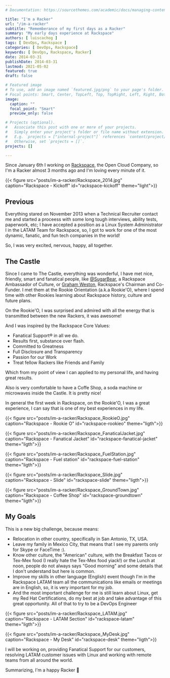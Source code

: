 ```yaml
---
# Documentation: https://sourcethemes.com/academic/docs/managing-content/

title: "I'm a Racker"
url: "/im-a-racker"
subtitle: "Rememberance of my first days as a Racker"
summary: "My early days experience at Rackspace"
authors: [ luiscachog ]
tags: [ DevOps, Rackspace ]
categories: [ DevOps, Rackspace]
keywords: [ DevOps, Rackspace, Racker]
date: 2014-03-31
publishDate: 2014-03-31
lastmod: 2021-05-02
featured: true
draft: false

# Featured image
# To use, add an image named `featured.jpg/png` to your page's folder.
# Focal points: Smart, Center, TopLeft, Top, TopRight, Left, Right, BottomLeft, Bottom, BottomRight.
image:
  caption: ""
  focal_point: "Smart"
  preview_only: false

# Projects (optional).
#   Associate this post with one or more of your projects.
#   Simply enter your project's folder or file name without extension.
#   E.g. `projects = ["internal-project"]` references `content/project/deep-learning/index.md`.
#   Otherwise, set `projects = []`.
projects: []

---
```


Since January 6th I working on [Rackspace](http://www.rackspace.com/), the Open Cloud Company, so I'm a Racker almost 3 months ago and I'm loving every minute of it.

{{< figure src="posts/im-a-racker/Rackspace_2014.jpg" caption="Rackspace - Kickoff" id="rackspace-kickoff" theme="light">}}

## Previous

Everything stared on November 2013 when a Technical Recruiter contact me and started a proceess with some long tough interviews, ability tests, paperwork, etc;
I have accepted a position as a Linux System Administrator I in the LATAM Team for Rackspace, so, I got to work for one of the most dynamic, fanatic, and fun tech companies in the world!

So, I was very excited, nervous, happy, all together.

## The Castle

Since I came to The Castle, everything was wonderful, I have met nice, friendly, smart and fanatical people,
like [@SugarBear](https://twitter.com/rackersugarbear), a Rackspace Ambassador of Culture, or [Graham Weston](https://twitter.com/gweston), Rackspace's Chairman and Co-Funder.
I met them at the Rookie Orientation (a.k.a Rookie'O), where I spend time with other Rookies learning about Rackspace history, culture and future plans.

On the Rookie'O, I was surprised and admired with all the energy that is transmitted between the new Rackers, it was awesome!

And I was inspired by the Rackspace Core Values:

- Fanatical Support® in all we do.
- Results first, substance over flash.
- Committed to Greatness
- Full Disclosure and Transparency
- Passion for our Work
- Treat fellow Rackers like Friends and Family

Which from my point of view I can applied to my personal life, and having great results.

Also is very comfortable to have a Coffe Shop, a soda machine or microwaves inside the Castle. It is pretty nice!

In general the first week in Rackspace, on the Rookie'O, I was a great experience, I can say that is one of my best experiences in my life.

{{< figure src="posts/im-a-racker/Rackspace_RookieO.jpg" caption="Rackspace - Rookie O" id="rackspace-rookieo" theme="ligth">}}

{{< figure src="posts/im-a-racker/Rackspace_FanaticalJacket.jpg" caption="Rackspace - Fanatical Jacket" id="rackspace-fanatical-jacket" theme="ligth">}}

{{< figure src="posts/im-a-racker/Rackspace_FuelStation.jpg" caption="Rackspace - Fuel station" id="rackspace-fuel-station" theme="ligth">}}

{{< figure src="posts/im-a-racker/Rackspace_Slide.jpg" caption="Rackspace - Slide" id="rackspace-slide" theme="ligth">}}

{{< figure src="posts/im-a-racker/Rackspace_GroundTown.jpg" caption="Rackspace - Coffee Shop" id="rackspace-groundtown" theme="ligth">}}

## My Goals

This is a new big challenge, because means:

- Relocation in other country, specifically in San Antonio, TX, USA.
- Leave my family in Mexico City, that means that I see my parents only for Skype or FaceTime :).
- Know other culture, the "American" culture, with the Breakfast Tacos or Tex-Mex food
  (I really hate the Tex-Mex food yiack!) or the Lunch at noon, people do not always says "Good morning" and
  some details that I don't understand but here is common.
- Improve my skills in other language (English) event though I'm in the Rackspace LATAM team all the communications like emails or meetings are in English, so, it is very important for my job.
- And the most important challenge for me is still learn about Linux, get my Red Hat Certifications, do my best at job and take advantage of this great opportunity. All of that to try to be a DevOps Engineer

{{< figure src="posts/im-a-racker/Rackspace_LATAM.jpg" caption="Rackspace - LATAM Section" id="rackspace-latam" theme="ligth">}}

{{< figure src="posts/im-a-racker/Rackspace_MyDesk.jpg" caption="Rackspace - My Desk" id="rackspace-desk" theme="ligth">}}

I will be working on, providing Fanatical Support for our customers, resolving LATAM customer issues with Linux and working with remote teams from all around the world.

Summarizing, I'm a happy Racker 🙂
